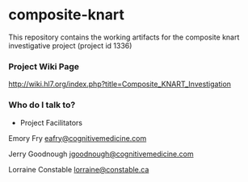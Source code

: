 # composite-knart
This repository contains the working artifacts for the composite knart investigative project (project id 1336)

### Project Wiki Page ###

http://wiki.hl7.org/index.php?title=Composite_KNART_Investigation

### Who do I talk to? ###

* Project Facilitators

Emory Fry  eafry@cognitivemedicine.com

Jerry Goodnough jgoodnough@cognitivemedicine.com

Lorraine Constable lorraine@constable.ca
